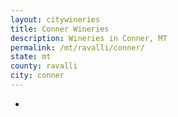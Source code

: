 ```yaml
---
layout: citywineries
title: Conner Wineries
description: Wineries in Conner, MT
permalink: /mt/ravalli/conner/
state: mt
county: ravalli
city: conner
---
```

-
